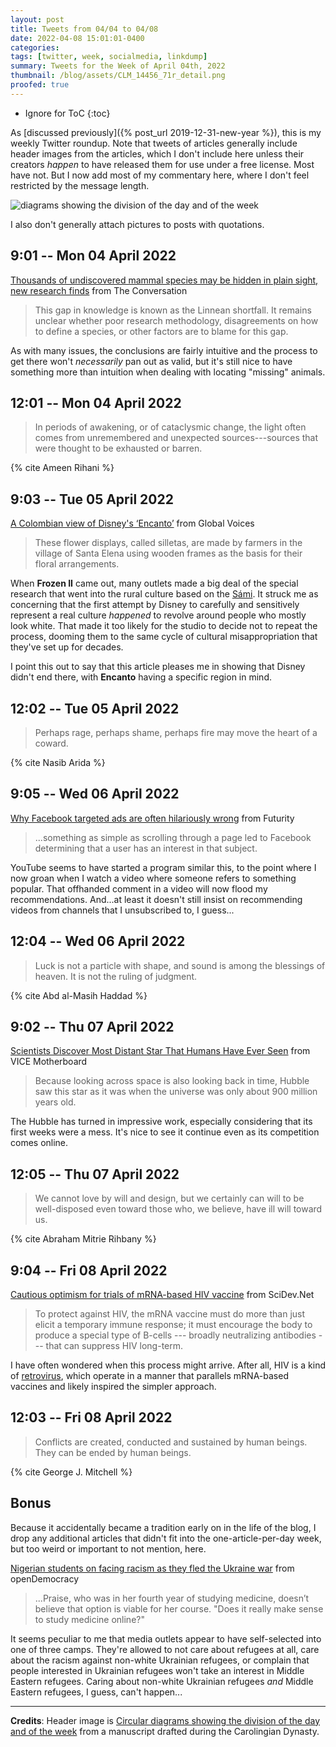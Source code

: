 ```yaml
---
layout: post
title: Tweets from 04/04 to 04/08
date: 2022-04-08 15:01:01-0400
categories:
tags: [twitter, week, socialmedia, linkdump]
summary: Tweets for the Week of April 04th, 2022
thumbnail: /blog/assets/CLM_14456_71r_detail.png
proofed: true
---
```


* Ignore for ToC
{:toc}

As [discussed previously]({% post_url 2019-12-31-new-year %}), this is my weekly Twitter roundup.  Note that tweets of articles generally include header images from the articles, which I don't include here unless their creators *happen* to have released them for use under a free license.  Most have not.  But I now add most of my commentary here, where I don't feel restricted by the message length.

![diagrams showing the division of the day and of the week](/blog/assets/CLM_14456_71r_detail.png "diagrams showing the division of the day and of the week")

I also don't generally attach pictures to posts with quotations.

## 9:01 -- Mon 04 April 2022

[<i class="fab fa-twitter-square"></i>](https://jcolag.github.io/twitter/1510965659781545988) [Thousands of undiscovered mammal species may be hidden in plain sight, new research finds](https://theconversation.com/thousands-of-undiscovered-mammal-species-may-be-hidden-in-plain-sight-new-research-finds-179988) from The Conversation

 > This gap in knowledge is known as the Linnean shortfall. It remains unclear whether poor research methodology, disagreements on how to define a species, or other factors are to blame for this gap.

As with many issues, the conclusions are fairly intuitive and the process to get there won't *necessarily* pan out as valid, but it's still nice to have something more than intuition when dealing with locating "missing" animals.

## 12:01 -- Mon 04 April 2022

[<i class="fab fa-twitter-square"></i>](https://jcolag.github.io/twitter/1511010958549786625)

 > In periods of awakening, or of cataclysmic change, the light often comes from unremembered and unexpected sources---sources that were thought to be exhausted or barren.

{% cite Ameen Rihani %}

## 9:03 -- Tue 05 April 2022

[<i class="fab fa-twitter-square"></i>](https://jcolag.github.io/twitter/1511328551055904769) [A Colombian view of Disney's ‘Encanto’](https://globalvoices.org/2022/03/29/a-colombian-view-of-disneys-encanto/) from Global Voices

 > These flower displays, called silletas, are made by farmers in the village of Santa Elena using wooden frames as the basis for their floral arrangements.

When **Frozen II** came out, many outlets made a big deal of the special research that went into the rural culture based on the [Sámi](https://en.wikipedia.org/wiki/S%C3%A1mi_people).  It struck me as concerning that the first attempt by Disney to carefully and sensitively represent a real culture *happened* to revolve around people who mostly look white.  That made it too likely for the studio to decide not to repeat the process, dooming them to the same cycle of cultural misappropriation that they've set up for decades.

I point this out to say that this article pleases me in showing that Disney didn't end there, with **Encanto** having a specific region in mind.

## 12:02 -- Tue 05 April 2022

[<i class="fab fa-twitter-square"></i>](https://jcolag.github.io/twitter/1511373597738213386)

 > Perhaps rage, perhaps shame, perhaps fire may move the heart of a coward.

{% cite Nasib Arida %}

## 9:05 -- Wed 06 April 2022

[<i class="fab fa-twitter-square"></i>](https://jcolag.github.io/twitter/1511691442225233922) [Why Facebook targeted ads are often hilariously wrong](https://www.futurity.org/facebook-targeted-ads-2717982-2/) from Futurity

 > ...something as simple as scrolling through a page led to Facebook determining that a user has an interest in that subject.

YouTube seems to have started a program similar this, to the point where I now groan when I watch a video where someone refers to something popular.  That offhanded comment in a video will now flood my recommendations.  And...at least it doesn't still insist on recommending videos from channels that I unsubscribed to, I guess...

## 12:04 -- Wed 06 April 2022

[<i class="fab fa-twitter-square"></i>](https://jcolag.github.io/twitter/1511736489058594818)

 > Luck is not a particle with shape, and sound is among the blessings of heaven. It is not the ruling of judgment.

{% cite Abd al-Masih Haddad %}

## 9:02 -- Thu 07 April 2022

[<i class="fab fa-twitter-square"></i>](https://jcolag.github.io/twitter/1512053075053268999) [Scientists Discover Most Distant Star That Humans Have Ever Seen](https://www.vice.com/en/article/3abe9w/scientists-discover-most-distant-star-that-humans-have-ever-seen) from VICE Motherboard

 > Because looking across space is also looking back in time, Hubble saw this star as it was when the universe was only about 900 million years old.

The Hubble has turned in impressive work, especially considering that its first weeks were a mess.  It's nice to see it continue even as its competition comes online.

## 12:05 -- Thu 07 April 2022

[<i class="fab fa-twitter-square"></i>](https://jcolag.github.io/twitter/1512098877104541699)

 > We cannot love by will and design, but we certainly can will to be well-disposed even toward those who, we believe, have ill will toward us.

{% cite Abraham Mitrie Rihbany %}

## 9:04 -- Fri 08 April 2022

[<i class="fab fa-twitter-square"></i>](https://jcolag.github.io/twitter/1512415966411558915) [Cautious optimism for trials of mRNA-based HIV vaccine](https://www.scidev.net/global/features/cautious-optimism-for-trials-of-mrna-based-hiv-vaccine/) from SciDev.Net

 > To protect against HIV, the mRNA vaccine must do more than just elicit a temporary immune response; it must encourage the body to produce a special type of B-cells --- broadly neutralizing antibodies --- that can suppress HIV long-term.

I have often wondered when this process might arrive.  After all, HIV is a kind of [retrovirus](https://en.wikipedia.org/wiki/Retrovirus), which operate in a manner that parallels mRNA-based vaccines and likely inspired the simpler approach.

## 12:03 -- Fri 08 April 2022

[<i class="fab fa-twitter-square"></i>](https://jcolag.github.io/twitter/1512461012976295938)

 > Conflicts are created, conducted and sustained by human beings. They can be ended by human beings.

{% cite George J. Mitchell %}

## Bonus

Because it accidentally became a tradition early on in the life of the blog, I drop any additional articles that didn't fit into the one-article-per-day week, but too weird or important to not mention, here.

<i class="fas fa-square"></i> [Nigerian students on facing racism as they fled the Ukraine war](https://www.opendemocracy.net/en/ukraine-war-russia-putin-racism-border-nigerian-students/) from openDemocracy

 > ...Praise, who was in her fourth year of studying medicine, doesn’t believe that option is viable for her course. "Does it really make sense to study medicine online?"

It seems peculiar to me that media outlets appear to have self-selected into one of three camps.  They're allowed to not care about refugees at all, care about the racism against non-white Ukrainian refugees, or complain that people interested in Ukrainian refugees won't take an interest in Middle Eastern refugees.  Caring about non-white Ukrainian refugees *and* Middle Eastern refugees, I guess, can't happen...

* * *

**Credits**:  Header image is [Circular diagrams showing the division of the day and of the week](https://commons.wikimedia.org/wiki/File:CLM_14456_71r_detail.jpg) from a manuscript drafted during the Carolingian Dynasty.
